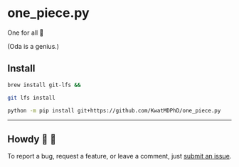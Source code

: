 # one_piece.py

One for all :eagle:

(Oda is a genius.)

## Install

```sh
brew install git-lfs &&

git lfs install
```

```sh
python -m pip install git+https://github.com/KwatMDPhD/one_piece.py
```

---

## Howdy :wave: :cowboy_hat_face:

To report a bug, request a feature, or leave a comment, just [submit an issue](https://github.com/KwatMDPhD/one_piece.py/issues/new/choose).
